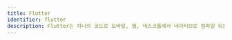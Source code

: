 ```yaml
---
title: Flutter
identifier: flutter
description: Flutter는 하나의 코드로 모바일, 웹, 데스크톱에서 네이티브로 컴파일 되는 구글의 아름다운 UI 툴킷입니다.
---
```

